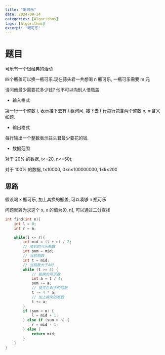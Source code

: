 ```yaml
---
title: "喝可乐"
date: 2024-09-24
categories: [Algorithms]
tags: [Algorithms]
excerpt: "喝可乐"
---
```



# 题目

可乐有一个很经典的活动

四个瓶盖可以换一瓶可乐.现在蒜头君一共想喝 n 瓶可乐, 一瓶可乐需要 m 元

请问他最少需要花多少钱? 他不可以向别人借瓶盖

- 输入格式

第一行一个整数 t, 表示接下去有 t 组询问. 接下去 t 行每行包含两个整数 n, m含义如题.

- 输出格式

每行输出一个整数表示蒜头君最少要花的钱.

- 数据范围

对于 20% 的数据, t<=20, n<=50t;

对于 100% 的数据, t≤10000, 0≤n≤100000000, 1≤k≤200

## 思路

假设喝 x 瓶可乐, 加上其换的瓶盖, 可以凑够 n 瓶可乐

问题就转为求这个 x, x 的值为(0, n], 可以通过二分查找

```c
int find(int n){
    int l = 0;
    int r = n;

    while(l <= r){
        int mid = (l + r) / 2;
        // 凑到的可乐瓶数
        int sum = mid;
        // 当前瓶数
        int t = mid;
        // 当瓶数大于4时
        while (t >= 4) {
            // 能换的可乐数
            int a = t / 4;
            sum += a;
            // 换完后剩余的瓶数
            t -= 4 * a;
            // 加上换来的瓶数
            t += a;
        }
        if (sum < n) {
            l = mid + 1;
        } else if (sum > n) {
            r = mid - 1;
        } else {
            return mid;
        }
    }
}
```
